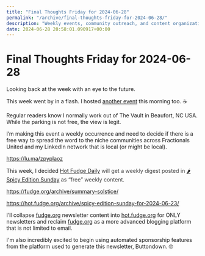 ```yaml
---
title: "Final Thoughts Friday for 2024-06-28"
permalink: "/archive/final-thoughts-friday-for-2024-06-28/"
description: "Weekly events, community outreach, and content organization for my newsletters and blog."
date: 2024-06-28 20:58:01.090917+00:00
---
```


<h1>Final Thoughts Friday for 2024-06-28</h1><p>Looking back at the week with an eye to the future.</p><p style="text-align: start">This week went by in a flash. I hosted <a target="_blank" rel="noopener noreferrer nofollow" href="https://lu.ma/7d2bcsvg">another event</a> this morning too. ☕️</p><p>Regular readers know I normally work out of The Vault in Beaufort, NC USA. While the parking is not free, the view is legit.</p><p>I’m making this event a weekly occurrence and need to decide if there is a free way to spread the word to the niche communities across Fractionals United and my LinkedIn network that is local (or might be local).</p><p><a target="_blank" rel="noopener noreferrer nofollow" href="https://lu.ma/zpyplaoz">https://lu.ma/zpyplaoz</a></p><p>This week, I decided <a target="_blank" rel="noopener" href="https://hot.fudge.org/">Hot Fudge Daily</a><span style="color: rgb(64, 64, 64)"> will get a weekly digest posted in </span><a target="_blank" rel="noopener" href="https://hot.fudge.org/archive/spicy-edition-sunday-for-2024-06-23">🌶️ Spicy Edition Sunday</a><span style="color: rgb(64, 64, 64)"> as “free” weekly content.</span></p><p><a target="_blank" rel="noopener noreferrer nofollow" href="https://fudge.org/archive/summary-solstice/">https://fudge.org/archive/summary-solstice/</a></p><p><a target="_blank" rel="noopener noreferrer nofollow" href="https://hot.fudge.org/archive/spicy-edition-sunday-for-2024-06-23/">https://hot.fudge.org/archive/spicy-edition-sunday-for-2024-06-23/</a></p><p>I’ll collapse <a target="_blank" rel="noopener noreferrer nofollow" href="http://fudge.org">fudge.org</a> newsletter content into <a target="_blank" rel="noopener noreferrer nofollow" href="http://hot.fudge.org">hot.fudge.org</a> for ONLY newsletters and reclaim <a target="_blank" rel="noopener noreferrer nofollow" href="http://fudge.org">fudge.org</a> as a more advanced blogging platform that is not limited to email.</p><p>I'm also incredibly excited to begin using automated sponsorship features from the platform used to generate this newsletter, Buttondown. 🤓</p><ol class="footnotes"></ol>